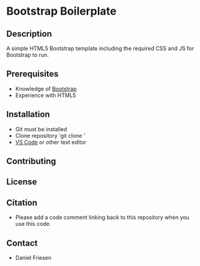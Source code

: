 # Bootstrap Boilerplate

## Description
A simple HTML5 Bootstrap template including the required CSS and JS for Bootstrap to run.

## Prerequisites
- Knowledge of [Bootstrap](https://getbootstrap.com/docs/5.1/getting-started/download/) 
- Experience with HTML5

## Installation
- Git must be installed
- Clone repository 'git clone <repo>'
- [VS Code](https://code.visualstudio.com/) or other text editor

## Contributing

## License

## Citation

- Please add a code comment linking back to this repository when you use this code.

## Contact

- Daniel Friesen